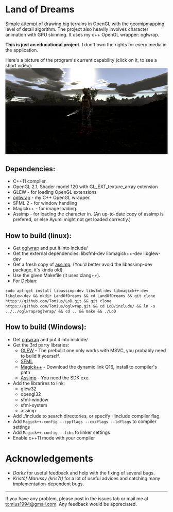 Land of Dreams
===

Simple attempt of drawing big terrains in OpenGL with the geomipmapping level of detail algorithm. The project also heavily involves character animation with GPU skinning. It uses my c++ OpenGL wrapper: oglwrap.

**This is just an educational project.** I don't own the rights for every media in the application.

Here's a picture of the program's current capability (click on it, to see a short video):
[![screenshot](screenshot.png)](https://www.youtube.com/watch?v=ef93WR3KzaE)

Dependencies:
-------------
* C++11 compiler.
* OpenGL 2.1, Shader model 120 with GL_EXT_texture_array extension
* GLEW - for loading OpenGL extensions
* [oglwrap](https://github.com/Tomius/oglwrap) - my C++ OpenGL wrapper.
* SFML 2 - for window handling
* Magick++ - for image loading.
* Assimp - for loading the character in. (An up-to-date copy of assimp is prefered, or else Ayumi might not get loaded correctly.)


How to build (linux):
--------------------
* Get [oglwrap](https://github.com/Tomius/oglwrap) and put it into include/
* Get the external dependencies: libsfml-dev libmagick++-dev libglew-dev
* Get a fresh copy of [assimp](https://github.com/assimp/assimp). (You'd better avoid the libassimp-dev package, it's kinda old).
* Use the given Makefile (it uses clang++).
* For Debian:
```
sudo apt-get install libassimp-dev libsfml-dev libmagick++-dev libglew-dev && mkdir LandOfDreams && cd LandOfDreams && git clone https://github.com/Tomius/LoD.git && git clone https://github.com/Tomius/oglwrap.git && cd LoD/include/ && ln -s ../../oglwrap/oglwrap/ && cd .. && make && ./LoD
```

How to build (Windows):
----------------------
* Get [oglwrap](https://github.com/Tomius/oglwrap) and put it into include/
* Get the 3rd party libraries:
  * [GLEW](http://sourceforge.net/projects/glew/files/glew/1.10.0/) - The prebulilt one only works with MSVC, you probably need to build it yourself.
  * [SFML](http://www.sfml-dev.org/download/sfml/2.1/)
  * [Magick++](http://www.imagemagick.org/script/binary-releases.php) - Download the dynamic link Q16, install to compiler's path
  * [Assimp](http://sourceforge.net/projects/assimp/files/assimp-3.0/) - You need the SDK exe.
* Add the librarires to link:
  * glew32
  * opengl32
  * sfml-window
  * sfml-system
  * assimp
* Add ./include to search directories, or specify -Iinclude compiler flag.
* Add `Magick++-config --cppflags --cxxflags --ldflags` to compiler settings
* Add `Magick++-config --libs` to linker settings
* Enable c++11 mode with your compiler

Acknowledgements
================

- *Darkz* for useful feedback and help with the fixing of several bugs.
- *Kristóf Marussy (kris7t)* for a lot of useful advices and catching many implementation-dependent bugs.

----------------------
If you have any problem, please post in the issues tab or mail me at tomius1994@gmail.com. Any feedback would be appreciated.
